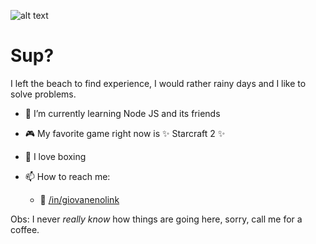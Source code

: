 ![alt text](https://c4.wallpaperflare.com/wallpaper/496/485/161/starcraft-cat-hd-wallpaper-preview.jpg)

# Sup?
I left the beach to find experience, I would rather rainy days and I like to solve problems.


- 🌱 I’m currently learning Node JS and its friends
- :video_game: My favorite game right now is ✨ Starcraft 2 ✨
- :facepunch: I love boxing

- 📫 How to reach me: 
  - :link: [/in/giovanenolink](https://https://www.linkedin.com/in/giovanenolink/)


Obs: I never _really know_ how things are going here, sorry, call me for a coffee.
